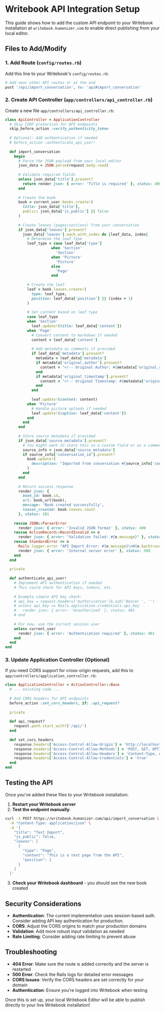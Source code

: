 # Writebook API Integration Setup

This guide shows how to add the custom API endpoint to your Writebook installation at `writebook.humanizer.com` to enable direct publishing from your local editor.

## Files to Add/Modify

### 1. Add Route (`config/routes.rb`)

Add this line to your Writebook's `config/routes.rb`:

```ruby
# Add near other API routes or at the end
post '/api/import_conversation', to: 'api#import_conversation'
```

### 2. Create API Controller (`app/controllers/api_controller.rb`)

Create a new file `app/controllers/api_controller.rb`:

```ruby
class ApiController < ApplicationController
  # Skip CSRF protection for API endpoints
  skip_before_action :verify_authenticity_token
  
  # Optional: Add authentication if needed
  # before_action :authenticate_api_user!
  
  def import_conversation
    begin
      # Parse the JSON payload from your local editor
      json_data = JSON.parse(request.body.read)
      
      # Validate required fields
      unless json_data['title'].present?
        return render json: { error: 'Title is required' }, status: 400
      end
      
      # Create the book
      book = current_user.books.create!(
        title: json_data['title'],
        public: json_data['is_public'] || false
      )
      
      # Create leaves (pages/sections) from your conversation
      if json_data['leaves'].present?
        json_data['leaves'].each_with_index do |leaf_data, index|
          # Determine the leaf type
          leaf_type = case leaf_data['type']
                     when 'Section'
                       'Section'
                     when 'Picture'
                       'Picture' 
                     else
                       'Page'
                     end
          
          # Create the leaf
          leaf = book.leaves.create!(
            type: leaf_type,
            position: leaf_data['position'] || (index + 1)
          )
          
          # Set content based on leaf type
          case leaf_type
          when 'Section'
            leaf.update!(title: leaf_data['content'])
          when 'Page'
            # Convert content to markdown if needed
            content = leaf_data['content']
            
            # Add metadata as comments if provided
            if leaf_data['metadata'].present?
              metadata = leaf_data['metadata']
              if metadata['original_author'].present?
                content = "<!-- Original Author: #{metadata['original_author']} -->\n#{content}"
              end
              if metadata['original_timestamp'].present?
                content = "<!-- Original Timestamp: #{metadata['original_timestamp']} -->\n#{content}"
              end
            end
            
            leaf.update!(content: content)
          when 'Picture'
            # Handle picture uploads if needed
            leaf.update!(caption: leaf_data['content'])
          end
        end
      end
      
      # Store source metadata if provided
      if json_data['source_metadata'].present?
        # You might want to store this in a custom field or as a comment
        source_info = json_data['source_metadata']
        if source_info['conversation_id'].present?
          book.update!(
            description: "Imported from conversation #{source_info['conversation_id']} on #{source_info['exported_at']}"
          )
        end
      end
      
      # Return success response
      render json: {
        book_id: book.id,
        url: book_url(book),
        message: 'Book created successfully',
        leaves_created: book.leaves.count
      }, status: 201
      
    rescue JSON::ParserError
      render json: { error: 'Invalid JSON format' }, status: 400
    rescue ActiveRecord::RecordInvalid => e
      render json: { error: "Validation failed: #{e.message}" }, status: 422
    rescue StandardError => e
      Rails.logger.error "API Import Error: #{e.message}\n#{e.backtrace.join("\n")}"
      render json: { error: 'Internal server error' }, status: 500
    end
  end
  
  private
  
  def authenticate_api_user!
    # Implement API authentication if needed
    # This could check for API keys, tokens, etc.
    
    # Example simple API key check:
    # api_key = request.headers['Authorization']&.sub('Bearer ', '')
    # unless api_key == Rails.application.credentials.api_key
    #   render json: { error: 'Unauthorized' }, status: 401
    # end
    
    # For now, use the current session user
    unless current_user
      render json: { error: 'Authentication required' }, status: 401
    end
  end
end
```

### 3. Update Application Controller (Optional)

If you need CORS support for cross-origin requests, add this to `app/controllers/application_controller.rb`:

```ruby
class ApplicationController < ActionController::Base
  # ... existing code ...
  
  # Add CORS headers for API endpoints
  before_action :set_cors_headers, if: :api_request?
  
  private
  
  def api_request?
    request.path.start_with?('/api/')
  end
  
  def set_cors_headers
    response.headers['Access-Control-Allow-Origin'] = 'http://localhost:3100' # Your local dev server
    response.headers['Access-Control-Allow-Methods'] = 'POST, GET, OPTIONS'
    response.headers['Access-Control-Allow-Headers'] = 'Content-Type, Authorization'
    response.headers['Access-Control-Allow-Credentials'] = 'true'
  end
end
```

## Testing the API

Once you've added these files to your Writebook installation:

1. **Restart your Writebook server**
2. **Test the endpoint manually**:

```bash
curl -X POST https://writebook.humanizer.com/api/import_conversation \
  -H "Content-Type: application/json" \
  -d '{
    "title": "Test Import",
    "is_public": false,
    "leaves": [
      {
        "type": "Page",
        "content": "This is a test page from the API",
        "position": 1
      }
    ]
  }'
```

3. **Check your Writebook dashboard** - you should see the new book created

## Security Considerations

- **Authentication**: The current implementation uses session-based auth. Consider adding API key authentication for production.
- **CORS**: Adjust the CORS origins to match your production domains
- **Validation**: Add more robust input validation as needed
- **Rate Limiting**: Consider adding rate limiting to prevent abuse

## Troubleshooting

- **404 Error**: Make sure the route is added correctly and the server is restarted
- **500 Error**: Check the Rails logs for detailed error messages
- **CORS Issues**: Verify the CORS headers are set correctly for your domain
- **Authentication**: Ensure you're logged into Writebook when testing

Once this is set up, your local Writebook Editor will be able to publish directly to your live Writebook installation!